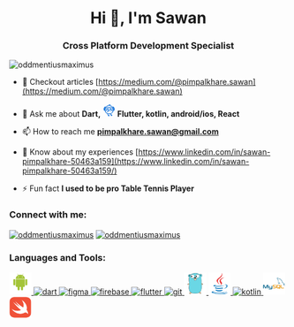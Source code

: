 
<h1 align="center">Hi 👋, I'm Sawan </h1>
<h3 align="center">Cross Platform Development Specialist </h3>

<p align="left"> <img src="https://komarev.com/ghpvc/?username=oddmentiusmaximus&label=Profile%20views&color=0e75b6&style=flat" alt="oddmentiusmaximus" /> </p>

- 📝 Checkout articles [https://medium.com/@pimpalkhare.sawan](https://medium.com/@pimpalkhare.sawan)

- 💬 Ask me about **Dart, <svg xmlns="http://www.w3.org/2000/svg" width="24" height="24" viewBox="0 0 24 24">
	<path fill="#1d78db" d="M7.375 16q-.075-.1.488-.788T9.15 13.75q.825-.925 1.925-2.05q.3-.45.825-.45t.875.4q.3.4.225.913t-.55.737q-1.375.825-2.45 1.45q-.95.525-1.75.938T7.375 16m3.375 7q-.125 0-.25-.05t-.2-.175q-.1-.15-.2-.413t-.1-.612q0-.225.025-.413t.075-.387q-.675-.125-1.137-.675T8.5 19q0-.1.075-.525q-1.85-.65-2.988-2.075t-1.462-3.675q-.125.125-.275.2T3.5 13q-.375 0-.937-.562T2 10q0-1.725 1.013-3.113T5 5.5q.325 0 .413.288t.087.562Q6.45 5 7.888 4.125T11.05 3.05q.15-.725.725-1.137T13 1.5v1q.1-.15.25-.25q.125-.1.313-.175T14 2t.438.075t.312.175q.15.1.25.25q-.375 0-.625.225t-.325.55q1.35.35 2.5 1.15T18.5 6.35q0-.275.088-.562T19 5.5q.975 0 1.988 1.388T22 10q0 1.875-.562 2.438T20.5 13q-.175 0-.337-.062t-.288-.188q-.35 2.5-1.713 3.988t-3.612 1.987q.075.35.338.563t.612.212h.575q.175 0 .3.1t.175.25q.125.4.438.75t.587.575q.2.175.188.413t-.213.362q-.275.2-.7.35t-1.1.2q-.125 0-.25-.05t-.2-.175q-.1-.15-.2-.412t-.1-.613q0-.225.025-.413t.075-.387q-.6-.125-1.012-.55t-.538-1q-.375.05-.75.075T12 19q-.65 0-1.263-.062T9.55 18.75L9.5 19q0 .425.288.713T10.5 20h.575q.175 0 .3.1t.175.25q.125.4.438.75t.587.575q.2.175.188.413t-.213.362q-.275.2-.7.35t-1.1.2m8-9.775q.125-.5.188-1.05T19 11q0-2.9-2.05-4.95T12 4T7.05 6.05T5 11q0 .6.063 1.15t.187 1.05q.125-.5.338-.987t.487-.913q-.15-.35-.238-.737T5.75 9.75q0-1.575 1.088-2.662T9.5 6q.725 0 1.363.263T12 6.975q.5-.45 1.138-.712T14.5 6q1.575 0 2.663 1.088T18.25 9.75q0 .425-.088.813t-.262.737q.275.425.5.913t.35 1.012M12 18q2.175 0 3.663-.675t2.312-2.025q0-.075.013-.15T18 15q0-.75-.175-1.45t-.525-1.325q-.525.575-1.237.925t-1.563.35q-.2 0-.4-.025t-.4-.075q.125-.175.188-.363t.087-.387q.025-.05.025-.1v-.1q.125.025.25.038t.25.012q1.15 0 1.95-.8t.8-1.95t-.8-1.95T14.5 7q-.5 0-.975.188t-.85.537l-.675.6l-.675-.6q-.375-.35-.85-.537T9.5 7q-1.15 0-1.95.8t-.8 1.95q0 1.025.638 1.763t1.587.937l-.75.825q-.45-.175-.837-.437t-.688-.613q-.35.625-.525 1.325T6 15v.25q.85 1.35 2.35 2.05T12 18m2.5-6.5q-.625 0-1.062-.513T13 9.75t.438-1.237T14.5 8t1.063.513T16 9.75t-.437 1.238t-1.063.512m.375-2.25q.175 0 .275-.112t.1-.263t-.112-.262t-.263-.113q-.175 0-.275.113t-.1.262q0 .175.113.275t.262.1M9.5 11.5q-.625 0-1.062-.513T8 9.75t.438-1.237T9.5 8t1.063.513T11 9.75t-.437 1.238T9.5 11.5m.375-2.25q.175 0 .275-.112t.1-.263t-.112-.262t-.263-.113q-.175 0-.275.113t-.1.262q0 .175.113.275t.262.1" />
</svg> Flutter, kotlin, android/ios, React**

- 📫 How to reach me **pimpalkhare.sawan@gmail.com**

- 📄 Know about my experiences [https://www.linkedin.com/in/sawan-pimpalkhare-50463a159](https://www.linkedin.com/in/sawan-pimpalkhare-50463a159/)

- ⚡ Fun fact **I used to be pro Table Tennis Player**

<h3 align="left">Connect with me:</h3>
<p align="left">
<a href="https://twitter.com/sawan_manas" target="blank"><img align="center" src="https://raw.githubusercontent.com/rahuldkjain/github-profile-readme-generator/master/src/images/icons/Social/twitter.svg" alt="oddmentiusmaximus" height="30" width="40" /></a>
<a href="https://www.linkedin.com/in/sawan-pimpalkhare-50463a159/" target="blank"><img align="center" src="https://raw.githubusercontent.com/rahuldkjain/github-profile-readme-generator/master/src/images/icons/Social/linked-in-alt.svg" alt="oddmentiusmaximus" height="30" width="40" /></a>
</p>

<h3 align="left">Languages and Tools:</h3>
<p align="left"> <a href="https://developer.android.com" target="_blank" rel="noreferrer"> <img src="https://raw.githubusercontent.com/devicons/devicon/master/icons/android/android-original-wordmark.svg" alt="android" width="40" height="40"/> </a> <a href="https://dart.dev" target="_blank" rel="noreferrer"> <img src="https://www.vectorlogo.zone/logos/dartlang/dartlang-icon.svg" alt="dart" width="40" height="40"/> </a> <a href="https://www.figma.com/" target="_blank" rel="noreferrer"> <img src="https://www.vectorlogo.zone/logos/figma/figma-icon.svg" alt="figma" width="40" height="40"/> </a> <a href="https://firebase.google.com/" target="_blank" rel="noreferrer"> <img src="https://www.vectorlogo.zone/logos/firebase/firebase-icon.svg" alt="firebase" width="40" height="40"/> </a> <a href="https://flutter.dev" target="_blank" rel="noreferrer"> <img src="https://www.vectorlogo.zone/logos/flutterio/flutterio-icon.svg" alt="flutter" width="40" height="40"/> </a> <a href="https://git-scm.com/" target="_blank" rel="noreferrer"> <img src="https://www.vectorlogo.zone/logos/git-scm/git-scm-icon.svg" alt="git" width="40" height="40"/> </a> <a href="https://golang.org" target="_blank" rel="noreferrer"> <img src="https://raw.githubusercontent.com/devicons/devicon/master/icons/go/go-original.svg" alt="go" width="40" height="40"/> </a> <a href="https://www.java.com" target="_blank" rel="noreferrer"> <img src="https://raw.githubusercontent.com/devicons/devicon/master/icons/java/java-original.svg" alt="java" width="40" height="40"/> </a> <a href="https://kotlinlang.org" target="_blank" rel="noreferrer"> <img src="https://www.vectorlogo.zone/logos/kotlinlang/kotlinlang-icon.svg" alt="kotlin" width="40" height="40"/> </a> <a href="https://www.mysql.com/" target="_blank" rel="noreferrer"> <img src="https://raw.githubusercontent.com/devicons/devicon/master/icons/mysql/mysql-original-wordmark.svg" alt="mysql" width="40" height="40"/> </a> <a href="https://developer.apple.com/swift/" target="_blank" rel="noreferrer"> <img src="https://raw.githubusercontent.com/devicons/devicon/master/icons/swift/swift-original.svg" alt="swift" width="40" height="40"/> </a> <a href="https://www.adobe.com/products/xd.html" target="_blank" rel="noreferrer"> 
